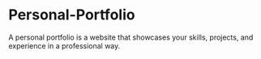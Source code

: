 # Personal-Portfolio
A personal portfolio is a website that showcases your skills, projects, and experience in a professional way.
